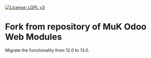 [![License: LGPL v3](https://img.shields.io/badge/License-LGPL%20v3-blue.svg)](https://www.gnu.org/licenses/lgpl-3.0)

# Fork from repository of MuK Odoo Web Modules

Migrate the functionality from 12.0 to 13.0.

  [iTecan]: https://itecan.es
